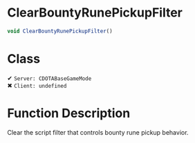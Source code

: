 # ClearBountyRunePickupFilter
```js
void ClearBountyRunePickupFilter()
```
# Class
✔ `Server: CDOTABaseGameMode`  
✖ `Client: undefined`  

# Function Description
Clear the script filter that controls bounty rune pickup behavior.
